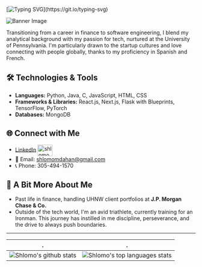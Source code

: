 <!-- my-ticker -->
[![Typing SVG](https://readme-typing-svg.herokuapp.com?color=%2336BCF7&center=true&vCenter=true&width=600&lines=Hi+there+👋,+I+am+Shlomo+Dahan;+Welcome+to+My+Profile!)](https://git.io/typing-svg)



![Banner Image](https://camo.githubusercontent.com/f1c0fc76d120f760664938edd8e1818f9d407b03f8ce7d306e12094d8853b6a0/687474703a2f2f692e696d6775722e636f6d2f6337476d414a662e706e67)

Transitioning from a career in finance to software engineering, I blend my analytical background with my passion for tech, nurtured at the University of Pennsylvania. I'm particularly drawn to the startup cultures and love connecting with people globally, thanks to my proficiency in Spanish and French.


<!--
![](assets/Bottom_up.svg)

<!-- my-icons -->
<!--
<p align="center">
    <a href="https://github.com/shlomomdahan"><img src="https://img.shields.io/badge/status-updating-brightgreen.svg"></a>
    <a href="https://github.com/python/cpython"><img src="https://img.shields.io/badge/Python-3.10-FF1493.svg"></a>
    <a href="https://github.com/shlomomdahan/shlomomdahan/graphs/contributors"><img src="https://img.shields.io/github/contributors/shlomomdahan/shlomomdahan?color=blue"></a>
    <a href="https://github.com/shlomomdahan/shlomomdahan/stargazers"><img src="https://img.shields.io/github/stars/shlomomdahan/shlomomdahan.svg?logo=github"></a>
    <a href="https://github.com/shlomomdahan/shlomomdahan/network/members"><img src="https://img.shields.io/github/forks/shlomomdahan/shlomomdahan.svg?color=blue&logo=github"></a>
    <img src="https://visitor-badge.laobi.icu/badge?page_id=shlomomdahan.shlomomdahan" alt="visitors"/>
</p>
-->


## 🛠️ Technologies & Tools
- **Languages:** Python, Java, C, JavaScript, HTML, CSS
- **Frameworks & Libraries:** React.js, Next.js, Flask with Blueprints, TensorFlow, PyTorch
- **Databases:** MongoDB

## 🌐 Connect with Me
- [LinkedIn](http://linkedin.com/in/shlomomoshedahan/)
<a href="https://linkedin.com/in/shlomomoshedahan" target="blank"><img align="center" src="https://raw.githubusercontent.com/rahuldkjain/github-profile-readme-generator/master/src/images/icons/Social/linked-in-alt.svg" alt="shlomomoshedahan" height="30" width="40" /></a>
- 📧 Email: shlomomdahan@gmail.com
- 📞 Phone: 305-494-1570

## 🧠 A Bit More About Me
- Past life in finance, handling UHNW client portfolios at **J.P. Morgan Chase & Co.**
- Outside of the tech world, I'm an avid triathlete, currently training for an Ironman. This journey has instilled in me discipline, perseverance, and the drive to always push boundaries.
---

| .                                                                                                                                       | .                                                                                                                         |
|-----------------------------------------------------------------------------------------------------------------------------------------|---------------------------------------------------------------------------------------------------------------------------|
| ![Shlomo's github stats](https://github-readme-stats.vercel.app/api?username=shlomomdahan&show_icons=true&theme=radical&include_all_commits=true) | ![Shlomo's top languages stats](https://github-readme-stats.vercel.app/api/top-langs/?username=shlomomdahan&theme=radical&layout=compact) |

